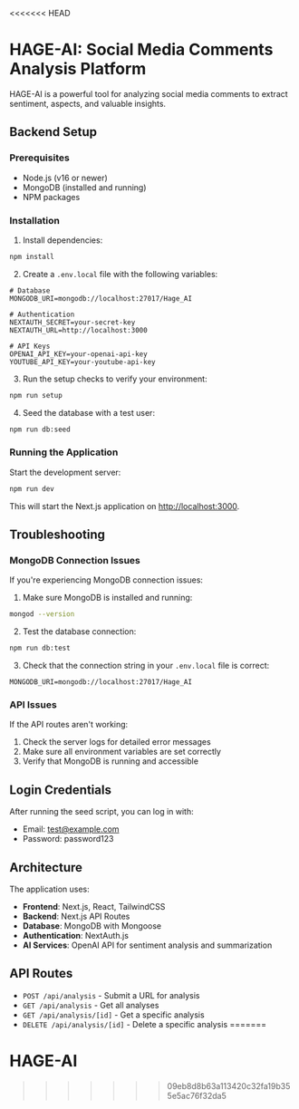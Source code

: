 <<<<<<< HEAD
# HAGE-AI: Social Media Comments Analysis Platform

HAGE-AI is a powerful tool for analyzing social media comments to extract sentiment, aspects, and valuable insights.

## Backend Setup

### Prerequisites

- Node.js (v16 or newer)
- MongoDB (installed and running)
- NPM packages

### Installation

1. Install dependencies:

```bash
npm install
```

2. Create a `.env.local` file with the following variables:

```
# Database
MONGODB_URI=mongodb://localhost:27017/Hage_AI

# Authentication
NEXTAUTH_SECRET=your-secret-key
NEXTAUTH_URL=http://localhost:3000

# API Keys
OPENAI_API_KEY=your-openai-api-key
YOUTUBE_API_KEY=your-youtube-api-key
```

3. Run the setup checks to verify your environment:

```bash
npm run setup
```

4. Seed the database with a test user:

```bash
npm run db:seed
```

### Running the Application

Start the development server:

```bash
npm run dev
```

This will start the Next.js application on [http://localhost:3000](http://localhost:3000).

## Troubleshooting

### MongoDB Connection Issues

If you're experiencing MongoDB connection issues:

1. Make sure MongoDB is installed and running:

```bash
mongod --version
```

2. Test the database connection:

```bash
npm run db:test
```

3. Check that the connection string in your `.env.local` file is correct:

```
MONGODB_URI=mongodb://localhost:27017/Hage_AI
```

### API Issues

If the API routes aren't working:

1. Check the server logs for detailed error messages
2. Make sure all environment variables are set correctly
3. Verify that MongoDB is running and accessible

## Login Credentials

After running the seed script, you can log in with:

- Email: test@example.com
- Password: password123

## Architecture

The application uses:

- **Frontend**: Next.js, React, TailwindCSS
- **Backend**: Next.js API Routes
- **Database**: MongoDB with Mongoose
- **Authentication**: NextAuth.js
- **AI Services**: OpenAI API for sentiment analysis and summarization

## API Routes

- `POST /api/analysis` - Submit a URL for analysis
- `GET /api/analysis` - Get all analyses
- `GET /api/analysis/[id]` - Get a specific analysis
- `DELETE /api/analysis/[id]` - Delete a specific analysis
=======
# HAGE-AI
>>>>>>> 09eb8d8b63a113420c32fa19b355e5ac76f32da5
